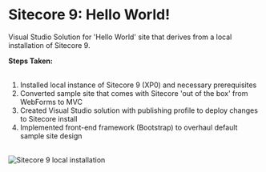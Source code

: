 # Sitecore 9: Hello World!
Visual Studio Solution for 'Hello World' site that derives from a local installation of Sitecore 9.


<b>Steps Taken:</b><br /><br />
<ol>
  <li>Installed local instance of Sitecore 9 (XP0) and necessary prerequisites</li>
  <li>Converted sample site that comes with Sitecore 'out of the box' from WebForms to MVC</li>
  <li>Created Visual Studio solution with publishing profile to deploy changes to Sitecore install</li>
  <li>Implemented front-end framework (Bootstrap) to overhaul default sample site design</li>
</ol>
<br />
<img src="https://www.dropbox.com/s/q8doa5730hnzn5k/sc9local.PNG" alt="Sitecore 9 local installation" />
